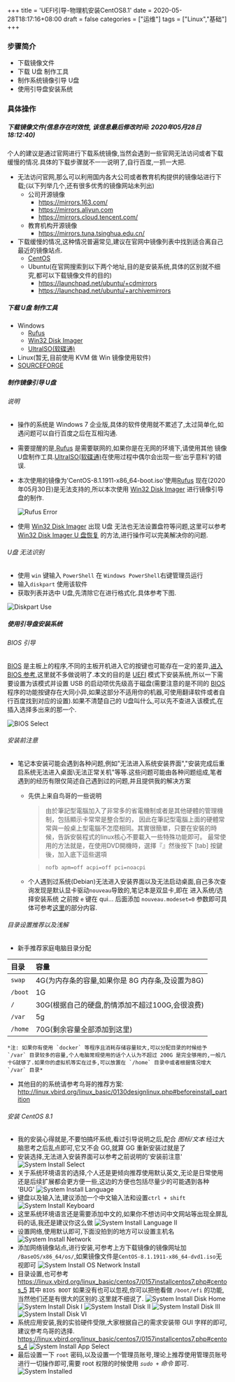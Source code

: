 +++
title = 'UEFI引导-物理机安装CentOS8.1'
date = 2020-05-28T18:17:16+08:00
draft = false
categories = ["运维"]
tags = ["Linux","基础"]
+++
### 步骤简介
- 下载镜像文件
- 下载 U盘 制作工具
- 制作系统镜像引导 U盘
- 使用引导盘安装系统

<!-- more -->
### 具体操作
##### 下载镜像文件(信息存在时效性, 该信息最后修改时间: 2020年05月28日18:12:40)
个人的建议是通过官网进行下载系统镜像,当然会遇到一些官网无法访问或者下载缓慢的情况.具体的下载步骤就不一一说明了,自行百度,一抓一大把.
- 无法访问官网,那么可以利用国内各大公司或者教育机构提供的镜像站进行下载;(以下列举几个,还有很多优秀的镜像网站未列出)
	- 公司开源镜像
		- https://mirrors.163.com/
		- https://mirrors.aliyun.com
		- https://mirrors.cloud.tencent.com/
	- 教育机构开源镜像
		- https://mirrors.tuna.tsinghua.edu.cn/
- 下载缓慢的情况,这种情况普遍常见,建议在官网中镜像列表中找到适合离自己最近的镜像站点.
	- [CentOS][]
	- Ubuntu(在官网搜索到以下两个地址,目的是安装系统,具体的区别就不细究,都可以下载镜像文件的目的)
		- https://launchpad.net/ubuntu/+cdmirrors
		- https://launchpad.net/ubuntu/+archivemirrors

##### 下载 U盘 制作工具
- Windows
	- [Rufus][]
	- [Win32 Disk Imager][]
	- [UltraISO(软碟通)][]
- Linux(暂无,目前使用 KVM 做 Win 镜像使用软件)
- [SOURCEFORGE][]
##### 制作镜像引导 U盘
###### 说明
- 操作的系统是 Windows 7 企业版,具体的软件使用就不累述了,太过简单化,如遇问题可以自行百度之后在互相沟通.
- 需要提醒的是,[Rufus][] 是需要联网的,如果你是在无网的环境下,请使用其他 镜像U盘制作工具.[UltraISO(软碟通)][]在使用过程中偶尔会出现一些'出乎意料'的错误.
- 本次使用的镜像为'CentOS-8.1.1911-x86_64-boot.iso'使用[Rufus][] 现在(2020年05月30日)是无法支持的,所以本次使用 [Win32 Disk Imager][] 进行镜像引导盘的制作.

  ![Rufus Error][]
- 使用 [Win32 Disk Imager][] 出现 U盘 无法也无法设置盘符等问题,这里可以参考 [Win32 Disk Imager U 盘恢复][] 的方法,进行操作可以完美解决你的问题.
###### U盘 无法识别
- 使用 `win` 键输入 `PowerShell` 在 `Windows PowerShell`右键管理员运行
- 输入`diskpart` 使用该软件
- 获取列表并选中 U盘,先清除它在进行格式化.具体参考下图.

![Diskpart Use][]

##### 使用引导盘安装系统
###### BIOS 引导
[BIOS][] 是主板上的程序,不同的主板开机进入它的按键也可能存在一定的差异,[进入 BIOS 参考][],这里就不多做说明了.本文的目的是 [UEFI][] 模式下安装系统,所以一下需要设置为该模式并设置 USB 的启动项优先级高于磁盘(需要注意的是不同的 [BIOS][] 程序的功能按键存在大同小异,如果这部分不适用你的机器,可使用翻译软件或者自行百度找到对应的设置).如果不清楚自己的 U盘叫什么,可以先不查进入该模式,在插入选择多出来的那一个.

![BIOS Select][]

###### 安装前注意
- 笔记本安装可能会遇到各种问题,例如"无法进入系统安装界面","安装完成后重启系统无法进入桌面\无法正常关机"等等.这些问题可能由各种问题组成,笔者遇到的经历有限仅简述自己遇到过的问题,并且提供我的解决方案
	- 先供上来自鸟哥的一些说明
		> 由於筆記型電腦加入了非常多的省電機制或者是其他硬體的管理機制，包括顯示卡常常是整合型的， 因此在筆記型電腦上面的硬體常常與一般桌上型電腦不怎麼相同。其實很簡單，只要在安裝的時候，告訴安裝程式的linux核心不要載入一些特殊功能即可。 最常使用的方法就是，在使用DVD開機時，選擇『』然後按下 [tab] 按鍵後，加入底下這些選項
		
		>`nofb apm=off acpi=off pci=noacpi`
	- 个人遇到过系统(Debian)无法进入安装界面以及无法启动桌面,自己多次查询发现是默认显卡驱动`nouveau`导致的,笔记本是双显卡,即在 进入系统/选择安装系统 之前按 `e` 键在 qui... 后面添加 `nouveau.modeset=0` 参数即可具体可参考[这里](https://www.ha0zi.com/articles/2019/12/24/1577119451755.html#toc_h5_5)的部分内容.

###### 目录设置推荐以及浅解
- 新手推荐家庭电脑目录分配
	
|目录 |容量 |
|:-- |:--|
| `swap` | 4G(为内存条的容量,如果你是 8G 内存条,及设置为8G) |
| `/boot` | 1G  |
| `/` | 30G(根据自己的硬盘,酌情添加不超过100G,会很浪费)  |
| `/var` | 5g |
| `/home` | 70G(剩余容量全部添加到这里)  |

	*注: 如果你有使用 `docker` 等程序且消耗存储容量较大,可以分配目录的时候给予 `/var` 目录较多的容量,个人电脑常规使用的话个人认为不超过 200G 是完全够用的,一般几十G就够了.如果你的虚拟机等实在过多,可以放置在 `/home` 目录中或者根据情况增大 `/var` 目录*
- 其他目的的系统请参考鸟哥的推荐方案: http://linux.vbird.org/linux_basic/0130designlinux.php#beforeinstall_partition
###### 安装 CentOS 8.1
- 我的安装心得就是,不要怕搞坏系统,看过引导说明之后,配合 *图标/文本* 经过大脑思考之后乱点即可,它又不会 GG,就算 GG 重新安装过就是了
- 安装选择,无法进入安装界面可以参考之前说明的'安装前注意'
![System Install Select][]
- 关于系统环境语言的选择,个人还是更倾向推荐使用默认英文,无论是日常使用还是后续扩展都会更方便一些,这边的方便也包括尽量少的可能遇到各种 'BUG'
![System Install Language][]
- 键盘以及输入法,建议添加一个中文输入法和设置`ctrl + shift`
![System Install Keyboard][]
- 这里系统环境语言还是需要添加中文的,如果你不想访问中文网站等出现全屏乱码的话,我还是建议你这么做
![System Install Language II][]
- 设置网络,使用默认即可,下面没拍到的地方可以设置主机名
![System Install Network][]
- 添加网络镜像站点,进行安装,可参考上方下载镜像的镜像网址加 `/BaseOS/x86_64/os/`,如果镜像文件是`CentOS-8.1.1911-x86_64-dvd1.iso`无视即可
![System Install OS Network Install][]
- 目录设置,也可参考 https://linux.vbird.org/linux_basic/centos7/0157installcentos7.php#centos_5 其中 `BIOS BOOT` 如果没有也可以忽视,你可以把他看做 `/boot/efi` 的功能,当然他们还是有很大的区别的.这里就不细说了.
![System Install Disk Home][]
![System Install Disk I][]
![System Install Disk II][]
![System Install Disk III][]
![System Install Disk VI][]
- 系统应用安装,我的实验硬件受限,大家根据自己的需求安装带 GUI 字样的即可,建议参考鸟哥的选择. https://linux.vbird.org/linux_basic/centos7/0157installcentos7.php#centos_4
![System Install App Select][]
- 最后设置一下 `root` 密码,以及设置一个管理员账号,理论上推荐使用管理员账号进行一切操作即可,需要 root 权限的时候使用 *`sudo +` 命令* 即可.
![System Installed][]















[CentOS]: https://www.centos.org/download/mirrors/
[Rufus]: https://rufus.ie/
[Win32 Disk Imager]: https://sourceforge.net/projects/win32diskimager/ "并没有发现官网,以这个代替,不过下载速度感人"
[UltraISO(软碟通)]: https://cn.ultraiso.net/xiazai.html
[SOURCEFORGE]: https://sourceforge.net "开源工具下载,工具多而全,但下载速度感人"
[DiskGenius]: https://www.diskgenius.cn
[Win32 Disk Imager U 盘恢复]: https://blog.csdn.net/catoop/article/details/102835855
[BIOS]: https://baike.baidu.com/item/bios/91424?fr=aladdin
[进入 BIOS 参考]: https://jingyan.baidu.com/article/b24f6c82c11ad286bfe5da23.html
[UEFI]: https://baike.baidu.com/item/%E7%BB%9F%E4%B8%80%E5%8F%AF%E6%89%A9%E5%B1%95%E5%9B%BA%E4%BB%B6%E6%8E%A5%E5%8F%A3/22786233?fromtitle=UEFI&fromid=3556240&fr=aladdin


[Rufus Error]: https://images.ha0zi.com/note/2024/04/27/image-20240427215035613.png
[Diskpart Use]: https://images.ha0zi.com/note/2024/04/27/image-20240427215255136.png
[BIOS Select]: https://images.ha0zi.com/note/2024/04/27/image-20240427215421587.png
[System Install Select]: https://images.ha0zi.com/note/2024/04/27/image-20240427215634153.png
[System Install Language]: https://images.ha0zi.com/note/2024/04/27/image-20240427215720325.png
[System Install Keyboard]: https://images.ha0zi.com/note/2024/04/27/image-20240427215839071.png
[System Install Language II]: https://images.ha0zi.com/note/2024/04/27/image-20240427215927404.png
[System Install Network]: https://images.ha0zi.com/note/2024/04/27/image-20240427220004110.png
[System Install Disk Home]: https://images.ha0zi.com/note/2024/04/27/image-20240427220052426.png
[System Install Disk I]: https://images.ha0zi.com/note/2024/04/27/image-20240427220130946.png
[System Install Disk II]: https://images.ha0zi.com/note/2024/04/27/image-20240427220209264.png
[System Install Disk III]: https://images.ha0zi.com/note/2024/04/27/image-20240427220306831.png
[System Install Disk VI]: https://images.ha0zi.com/note/2024/04/27/image-20240427220403860.png
[System Install OS Network Install]: https://images.ha0zi.com/note/2024/04/27/image-20240427220439107.png
[System Install App Select]: https://images.ha0zi.com/note/2024/04/27/image-20240427220512886.png
[System Installed]: https://images.ha0zi.com/note/2024/04/27/image-20240427220538978.png
